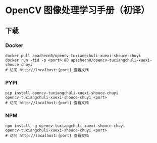 # OpenCV 图像处理学习手册（初译）

## 下载

### Docker

```
docker pull apachecn0/opencv-tuxiangchuli-xuexi-shouce-chuyi
docker run -tid -p <port>:80 apachecn0/opencv-tuxiangchuli-xuexi-shouce-chuyi
# 访问 http://localhost:{port} 查看文档
```

### PYPI

```
pip install opencv-tuxiangchuli-xuexi-shouce-chuyi
opencv-tuxiangchuli-xuexi-shouce-chuyi <port>
# 访问 http://localhost:{port} 查看文档
```

### NPM

```
npm install -g opencv-tuxiangchuli-xuexi-shouce-chuyi
opencv-tuxiangchuli-xuexi-shouce-chuyi <port>
# 访问 http://localhost:{port} 查看文档
```